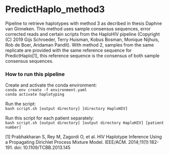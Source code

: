# PredictHaplo_method3

Pipeline to retrieve haplotypes with method 3 as decribed in thesis Daphne van Ginneken. This method uses sample consensus sequences, error corrected reads and certain scripts from the HaploHIV pipeline (Copyright (C) 2019  Gijs Schroeder, Terry Huisman, Kobus Bosman, Monique Nijhuis, Rob de Boer, Aridaman Pandit). With method 2, samples from the same replicate are provided with the same reference sequence for PredictHaplo[1], this reference sequence is the consensus of both sample consensus sequences.

### How to run this pipeline
Create and activate the conda environment:  
`conda env create -f environment.yaml`  
`conda activate haplotyping`  

Run the script:  
`bash script.sh [output directory] [directory HaploHIV]`  

Run this script for each patient separately:  
`bash script.sh [output directory] [output directory HaploHIV] [patient number]` 

[1] Prabhakharan S, Rey M, Zagordi O, et al. HIV Haplotype Inference Using a Propagating Dirichlet Process Mixture Model. IEEE/ACM. 2014;11(1):182-191. doi: 10.1109/TCBB.2013.145

